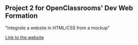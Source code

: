 ## Project 2 for OpenClassrooms' Dev Web Formation
"Integrate a website in HTML/CSS from a mockup"

<a href='https://bdemot.github.io/BenjaminDeMot_2_11012021/'> Link to the website </a>
